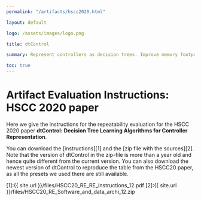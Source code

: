 ```yaml
---
permalink: "/artifacts/hscc2020.html"

layout: default

logo: /assets/images/logo.png

title: dtControl

summary: Represent controllers as decision trees. Improve memory footprint, boost explainability while preserving guarantees.

toc: true
---
```


# Artifact Evaluation Instructions: HSCC 2020 paper 

Here we give the instructions for the repeatability evaluation for the HSCC 2020 paper **dtControl: Decision Tree Learning Algorithms for Controller Representation**.

You can download the [instructions][1] and the [zip file with the sources][2].
Note that the version of dtControl in the zip-file is more than a year old and hence quite different from the current version. 
You can also download the newest version of dtControl to reproduce the table from the HSCC20 paper, as all the presets we used there are still available.

[1]:{{ site.url }}/files/HSCC20_RE_RE_instructions_12.pdf
[2]:{{ site.url }}/files/HSCC20_RE_Software_and_data_archi_12.zip
